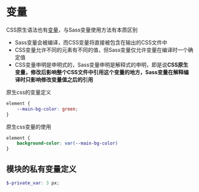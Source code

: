 # 变量

CSS原生语法也有[变量](https://developer.mozilla.org/zh-CN/docs/Web/CSS/Using_CSS_custom_properties)，与Sass变量使用方法有本质区别

* Sass变量会被编译，而CSS变量将直接被包含在输出的CSS文件中
* CSS变量允许不同的元素有不同的值，但Sass变量仅允许变量在编译时一个确定值
* CSS变量申明是申明式的，Sass变量申明是解释式的申明，即是说**CSS原生变量，修改后影响整个CSS文件中引用这个变量的地方，Sass变量在解释编译时只影响修改变量值之后的引用**


原生css的变量定义
```css
element {
    --main-bg-color: green;
}
```

原生css变量的使用

```css
element {
    background-color: var(--main-bg-color)
}
```

## 模块的私有变量定义

```scss
$-private_var: 3 px;
```